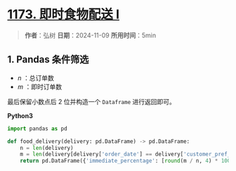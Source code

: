 # [1173. 即时食物配送 I](https://leetcode.cn/problems/immediate-food-delivery-i/description/)

> **作者**：弘树
> **日期**：2024-11-09
> **所用时间**：5min

## 1. Pandas 条件筛选

- $n$ ：总订单数
- $m$ ：即时订单数

最后保留小数点后 2 位并构造一个 `Dataframe` 进行返回即可。

**Python3**

```python
import pandas as pd

def food_delivery(delivery: pd.DataFrame) -> pd.DataFrame:
    n = len(delivery)
    m = len(delivery[delivery['order_date'] == delivery['customer_pref_delivery_date']])
    return pd.DataFrame({'immediate_percentage': [round(m / n, 4) * 100]})
```